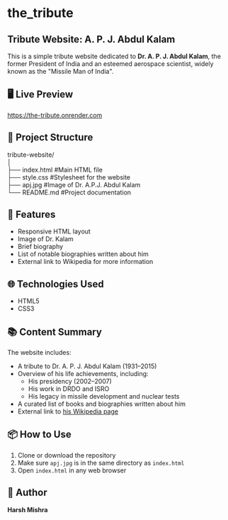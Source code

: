 # the_tribute 

## Tribute Website: A. P. J. Abdul Kalam
This is a simple tribute website dedicated to **Dr. A. P. J. Abdul Kalam**, the former President of India and an esteemed aerospace scientist, widely known as the "Missile Man of India".

## 🖥️ Live Preview
https://the-tribute.onrender.com

## 📁 Project Structure
tribute-website/ <br>
│ <br>
├── index.html  #Main HTML file <br>
├── style.css  #Stylesheet for the website <br>
├── apj.jpg  #Image of Dr. A.P.J. Abdul Kalam <br>
└── README.md  #Project documentation <br>

## 📄 Features
- Responsive HTML layout
- Image of Dr. Kalam
- Brief biography
- List of notable biographies written about him
- External link to Wikipedia for more information

## 🌐 Technologies Used
- HTML5
- CSS3

## 📚 Content Summary
The website includes:
- A tribute to Dr. A. P. J. Abdul Kalam (1931–2015)
- Overview of his life achievements, including:
  - His presidency (2002–2007)
  - His work in DRDO and ISRO
  - His legacy in missile development and nuclear tests
- A curated list of books and biographies written about him
- External link to [his Wikipedia page](https://en.wikipedia.org/wiki/A._P._J._Abdul_Kalam)

## 📦 How to Use
1. Clone or download the repository
2. Make sure `apj.jpg` is in the same directory as `index.html`
3. Open `index.html` in any web browser

## 👤 Author
**Harsh Mishra**
